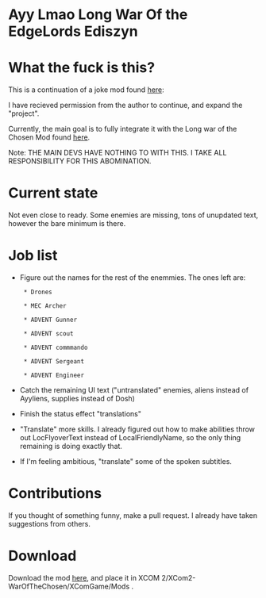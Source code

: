 # Ayy Lmao Long War Of the EdgeLords Ediszyn

# What the fuck is this?

This is a continuation of a joke mod found [here](https://steamcommunity.com/sharedfiles/filedetails/?id=1125601165&searchtext=ayy+lmao):

I have recieved permission from the author to continue, and expand the "project".

Currently, the main goal is to fully integrate it  with the Long war of the Chosen Mod found [here](https://github.com/long-war-2/lwotc).

Note: THE MAIN DEVS HAVE NOTHING TO WITH THIS. I TAKE ALL RESPONSIBILITY FOR THIS ABOMINATION.

# Current state

Not even close to ready. Some enemies are missing, tons of unupdated text, however the bare minimum is there.

# Job list
* Figure out the names for the rest of the enemmies. The ones left are:
       
       * Drones
       
       * MEC Archer
       
       * ADVENT Gunner
       
       * ADVENT scout
       
       * ADVENT commmando
       
       * ADVENT Sergeant
       
       * ADVENT Engineer
* Catch the remaining UI text ("untranslated" enemies, aliens instead of Ayyliens, supplies instead of Dosh)

* Finish the status effect "translations"

* "Translate" more skills. I already figured out how to make abilities throw out LocFlyoverText instead of LocalFriendlyName, so the only thing remaining is doing exactly that.

* If I'm feeling ambitious, "translate" some of the spoken subtitles.

# Contributions

If you thought of something funny, make a pull request. I already have taken suggestions from others.

# Download

Download the mod [here](https://www.dropbox.com/sh/udvedqv5smdbthv/AABxxQuWj5i4wfXLaGcRMNXva?dl=0), and place it in XCOM 2/XCom2-WarOfTheChosen/XComGame/Mods .
     
